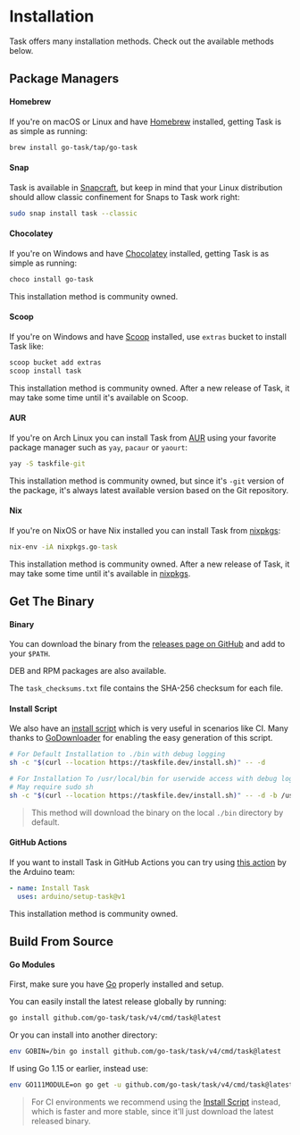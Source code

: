 # Installation

Task offers many installation methods. Check out the available methods below.

## Package Managers

<!-- tabs:start -->

#### **Homebrew**

If you're on macOS or Linux and have [Homebrew][homebrew] installed, getting
Task is as simple as running:

```bash
brew install go-task/tap/go-task
```

#### **Snap**

Task is available in [Snapcraft][snapcraft], but keep in mind that your
Linux distribution should allow classic confinement for Snaps to Task work
right:

```bash
sudo snap install task --classic
```

#### **Chocolatey**

If you're on Windows and have [Chocolatey][choco] installed, getting
Task is as simple as running:

```bash
choco install go-task
```

This installation method is community owned.


#### **Scoop**

If you're on Windows and have [Scoop][scoop] installed, use `extras` bucket
to install Task like:

```cmd
scoop bucket add extras
scoop install task
```

This installation method is community owned. After a new release of Task, it
may take some time until it's available on Scoop.

#### **AUR**

If you're on Arch Linux you can install Task from
[AUR](https://aur.archlinux.org/packages/taskfile-git) using your favorite
package manager such as `yay`, `pacaur` or `yaourt`:

```cmd
yay -S taskfile-git
```

This installation method is community owned, but since it's `-git` version of
the package, it's always latest available version based on the Git repository.


#### **Nix**

If you're on NixOS or have Nix installed
you can install Task from [nixpkgs](https://github.com/NixOS/nixpkgs):

```cmd
nix-env -iA nixpkgs.go-task
```

This installation method is community owned. After a new release of Task, it
may take some time until it's available in [nixpkgs](https://github.com/NixOS/nixpkgs).

<!-- tabs:end -->

## Get The Binary

<!-- tabs:start -->

#### **Binary**

You can download the binary from the [releases page on GitHub][releases] and
add to your `$PATH`.

DEB and RPM packages are also available.

The `task_checksums.txt` file contains the SHA-256 checksum for each file.

#### **Install Script**

We also have an [install script][installscript] which is very useful in
scenarios like CI. Many thanks to [GoDownloader][godownloader] for enabling the
easy generation of this script.

```bash
# For Default Installation to ./bin with debug logging
sh -c "$(curl --location https://taskfile.dev/install.sh)" -- -d

# For Installation To /usr/local/bin for userwide access with debug logging
# May require sudo sh
sh -c "$(curl --location https://taskfile.dev/install.sh)" -- -d -b /usr/local/bin

```

> This method will download the binary on the local `./bin` directory by default.

#### **GitHub Actions**

If you want to install Task in GitHub Actions you can try using
[this action](https://github.com/arduino/setup-task)
by the Arduino team:

```yaml
- name: Install Task
  uses: arduino/setup-task@v1
```

This installation method is community owned.

<!-- tabs:end -->

## Build From Source

<!-- tabs:start -->

#### **Go Modules**

First, make sure you have [Go][go] properly installed and setup.

You can easily install the latest release globally by running:

```bash
go install github.com/go-task/task/v4/cmd/task@latest
```

Or you can install into another directory:

```bash
env GOBIN=/bin go install github.com/go-task/task/v4/cmd/task@latest
```

If using Go 1.15 or earlier, instead use:

```bash
env GO111MODULE=on go get -u github.com/go-task/task/v4/cmd/task@latest
```

> For CI environments we recommend using the [Install Script](#get-the-binary)
> instead, which is faster and more stable, since it'll just download the latest
> released binary.

<!-- tabs:end -->

[go]: https://golang.org/
[snapcraft]: https://snapcraft.io/task
[homebrew]: https://brew.sh/
[installscript]: https://github.com/go-task/task/blob/master/install-task.sh
[releases]: https://github.com/go-task/task/releases
[godownloader]: https://github.com/goreleaser/godownloader
[choco]: https://chocolatey.org/
[scoop]: https://scoop.sh/
